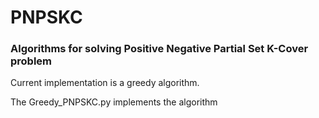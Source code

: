 # PNPSKC
### Algorithms for solving Positive Negative Partial Set K-Cover problem

Current implementation is a greedy algorithm.

The Greedy_PNPSKC.py implements the algorithm 
